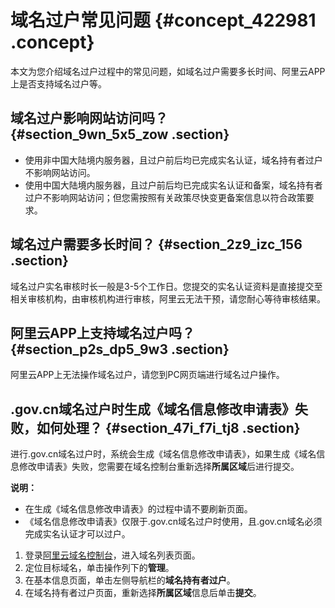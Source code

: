# 域名过户常见问题 {#concept_422981 .concept}

本文为您介绍域名过户过程中的常见问题，如域名过户需要多长时间、阿里云APP上是否支持域名过户等。

## 域名过户影响网站访问吗？ {#section_9wn_5x5_zow .section}

-   使用非中国大陆境内服务器，且过户前后均已完成实名认证，域名持有者过户不影响网站访问。
-   使用中国大陆境内服务器，且过户前后均已完成实名认证和备案，域名持有者过户不影响网站访问；但您需按照有关政策尽快变更备案信息以符合政策要求。

## 域名过户需要多长时间？ {#section_2z9_izc_156 .section}

域名过户实名审核时长一般是3-5个工作日。您提交的实名认证资料是直接提交至相关审核机构，由审核机构进行审核，阿里云无法干预，请您耐心等待审核结果。

## 阿里云APP上支持域名过户吗？ {#section_p2s_dp5_9w3 .section}

阿里云APP上无法操作域名过户，请您到PC网页端进行域名过户操作。

## .gov.cn域名过户时生成《域名信息修改申请表》失败，如何处理？ {#section_47i_f7i_tj8 .section}

进行.gov.cn域名过户时，系统会生成《域名信息修改申请表》，如果生成《域名信息修改申请表》失败，您需要在域名控制台重新选择**所属区域**后进行提交。

**说明：** 

-   在生成《域名信息修改申请表》的过程中请不要刷新页面。
-   《域名信息修改申请表》仅限于.gov.cn域名过户时使用，且.gov.cn域名必须完成实名认证才可以过户。

1.  登录[阿里云域名控制台](https://dc.console.aliyun.com/?spm=a2c1d.8251217.1002.19.7e29eef5kAnBeP#/domain/list)，进入域名列表页面。
2.  定位目标域名，单击操作列下的**管理**。
3.  在基本信息页面，单击左侧导航栏的**域名持有者过户**。
4.  在域名持有者过户页面，重新选择**所属区域**信息后单击**提交**。

